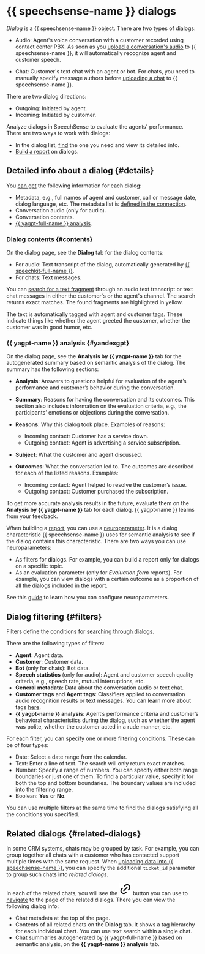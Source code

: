 # {{ speechsense-name }} dialogs

_Dialog_ is a {{ speechsense-name }} object. There are two types of dialogs:

* Audio: Agent's voice conversation with a customer recorded using contact center PBX. As soon as you [upload a conversation's audio](../operations/data/upload-data.md) to {{ speechsense-name }}, it will automatically recognize agent and customer speech.

* Chat: Customer's text chat with an agent or bot. For chats, you need to manually specify message authors before [uploading a chat](../operations/data/upload-chat-text.md) to {{ speechsense-name }}.

There are two dialog directions:

* Outgoing: Initiated by agent.
* Incoming: Initiated by customer.

Analyze dialogs in SpeechSense to evaluate the agents' performance. There are two ways to work with dialogs:

* In the dialog list, [find](../operations/data/manage-dialogs.md) the one you need and view its detailed info.
* [Build a report](../operations/data/manage-reports.md) on dialogs.

## Detailed info about a dialog {#details}

You [can get](../operations/data/manage-dialogs.md#view-dialog) the following information for each dialog:

* Metadata, e.g., full names of agent and customer, call or message date, dialog language, etc. The metadata list is [defined in the connection](../operations/connection/create.md).
* Conversation audio (only for audio).
* Conversation contents.
* [{{ yagpt-full-name }} analysis](../../foundation-models/concepts/yandexgpt/index.md).

### Dialog contents {#contents}

On the dialog page, see the **Dialog** tab for the dialog contents:

* For audio: Text transcript of the dialog, automatically generated by [{{ speechkit-full-name }}](../../speechkit/index.yaml).
* For chats: Text messages.

You can [search for a text fragment](../operations/data/manage-dialogs.md#find-dialogs) through an audio text transcript or text chat messages in either the customer's or the agent's channel. The search returns exact matches. The found fragments are highlighted in yellow.

The text is automatically tagged with agent and customer [tags](tags.md). These indicate things like whether the agent greeted the customer, whether the customer was in good humor, etc.

### {{ yagpt-name }} analysis {#yandexgpt}

On the dialog page, see the **Analysis by {{ yagpt-name }}** tab for the autogenerated summary based on semantic analysis of the dialog. The summary has the following sections:

* **Analysis**: Answers to questions helpful for evaluation of the agent’s performance and customer’s behavior during the conversation.
* **Summary**: Reasons for having the conversation and its outcomes. This section also includes information on the evaluation criteria, e.g., the participants’ emotions or objections during the conversation.
* **Reasons**: Why this dialog took place. Examples of reasons:

   * Incoming contact: Customer has a service down.
   * Outgoing contact: Agent is advertising a service subscription.

* **Subject**: What the customer and agent discussed.
* **Outcomes**: What the conversation led to. The outcomes are described for each of the listed reasons. Examples:

   * Incoming contact: Agent helped to resolve the customer’s issue.
   * Outgoing contact: Customer purchased the subscription.

To get more accurate analysis results in the future, evaluate them on the **Analysis by {{ yagpt-name }}** tab for each dialog. {{ yagpt-name }} learns from your feedback.

When building a [report](reports/index.md), you can use a [neuroparameter](reports/neuro-parameters.md). It is a dialog characteristic {{ speechsense-name }} uses for semantic analysis to see if the dialog contains this characteristic. There are two ways you can use neuroparameters:

* As filters for dialogs. For example, you can build a report only for dialogs on a specific topic.
* As an evaluation parameter (only for _Evaluation form_ reports). For example, you can view dialogs with a certain outcome as a proportion of all the dialogs included in the report.

See this [guide](../operations/data/manage-reports.md#apply-neuro-parameter) to learn how you can configure neuroparameters.

## Dialog filtering {#filters}

Filters define the conditions for [searching through dialogs](../operations/data/manage-dialogs.md#filters-dialogs).

There are the following types of filters:

* **Agent**: Agent data.
* **Customer**: Customer data.
* **Bot** (only for chats): Bot data.
* **Speech statistics** (only for audio): Agent and customer speech quality criteria, e.g., speech rate, mutual interruptions, etc.
* **General metadata**: Data about the conversation audio or text chat.
* **Customer tags** and **Agent tags**: Classifiers applied to conversation audio recognition results or text messages. You can learn more about tags [here](tags.md).
* **{{ yagpt-name }} analysis**: Agent’s performance criteria and customer’s behavioral characteristics during the dialog, such as whether the agent was polite, whether the customer acted in a rude manner, etc.

For each filter, you can specify one or more filtering conditions. These can be of four types:

* Date: Select a date range from the calendar.
* Text: Enter a line of text. The search will only return exact matches.
* Number: Specify a range of numbers. You can specify either both range boundaries or just one of them. To find a particular value, specify it for both the top and bottom boundaries. The boundary values are included into the filtering range.
* Boolean: **Yes** or **No**.

You can use multiple filters at the same time to find the dialogs satisfying all the conditions you specified.

## Related dialogs {#related-dialogs}

In some CRM systems, chats may be grouped by task. For example, you can group together all chats with a customer who has contacted support multiple times with the same request. When [uploading data into {{ speechsense-name }}](../operations/data/upload-chat-text.md), you can specify the additional `ticket_id` parameter to group such chats into _related dialogs_.

In each of the related chats, you will see the ![image](../../_assets/console-icons/link.svg) button you can use to [navigate](../operations/data/related-dialogs.md#list) to the page of the related dialogs. There you can view the following dialog info:

* Chat metadata at the top of the page.
* Contents of all related chats on the **Dialog** tab. It shows a tag hierarchy for each individual chart. You can use text search within a single chat.
* Chat summaries autogenerated by {{ yagpt-full-name }} based on semantic analysis, on the **{{ yagpt-name }} analysis** tab.
